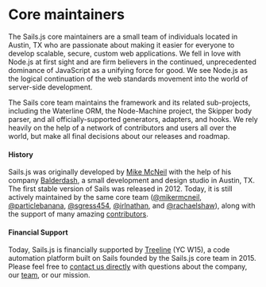 # Core maintainers

The Sails.js core maintainers are a small team of individuals located in Austin, TX who are passionate about making it easier for everyone to develop scalable, secure, custom web applications.  We fell in love with Node.js at first sight and are firm believers in the continued, unprecedented dominance of JavaScript as a unifying force for good.  We see Node.js as the logical continuation of the web standards movement into the world of server-side development.

The Sails core team maintains the framework and its related sub-projects, including the Waterline ORM, the Node-Machine project, the Skipper body parser, and all officially-supported generators, adapters, and hooks.  We rely heavily on the help of a network of contributors and users all over the world, but make all final decisions about our releases and roadmap.


#### History

Sails.js was originally developed by [Mike McNeil](http://twitter.com/mikermcneil) with the help of his company [Balderdash](http://balderdash.co), a small development and design studio in Austin, TX.  The first stable version of Sails was released in 2012.  Today, it is still actively maintained by the same core team ([@mikermcneil](https://github.com/mikermcneil), [@particlebanana](https://github.com/particlebanana), [@sgress454](https://github.com/sgress454), [@irlnathan](https://github.com/irlnathan), and [@rachaelshaw](https://github.com/rachaelshaw)), along with the support of many amazing [contributors](https://github.com/balderdashy/sails/network/members).


#### Financial Support

Today, Sails.js is financially supported by [Treeline](http://techcrunch.com/2015/03/11/treeline-wants-to-take-the-coding-out-of-building-a-backend/) (YC W15), a code automation platform built on Sails founded by the Sails.js core team in 2015.  Please feel free to [contact us directly](mailto:mission@treeline.io) with questions about the company, our [team](https://github.com/balderdashy/sails#team), or our mission.

<docmeta name="displayName" value="Core maintainers">
